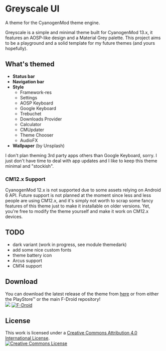 # Greyscale UI

A theme for the CyanogenMod theme engine.

Greyscale is a simple and minimal theme built for CyanogenMod 13.x, it features an AOSP-like design and a Material Grey palette. This project aims to be a playground and a solid template for my future themes (and yours hopefully).

## What's themed
* __Status bar__
* __Navigation bar__
* __Style__
  * Framework-res
  * Settings
  * AOSP Keyboard 
  * Google Keyboard
  * Trebuchet 
  * Downloads Provider
  * Calculator
  * CMUpdater
  * Theme Chooser
  * AudioFX
* __Wallpaper__ (by Unsplash)

I don't plan theming 3rd party apps others than Google Keyboard, sorry. I just don't have time to deal with app updates and I like to keep this theme minimal and "stockish".

### CM12.x Support
CyanogenMod 12.x is not supported due to some assets relying on Android 6 API. Future support is not planned at the moment since less and less people are using CM12.x, and it's simply not worth to scrap some fancy features of this theme just to make it installable on older versions. Yet, you're free to modify the theme yourself and make it work on CM12.x devices.

## TODO
* dark variant (work in progress, see module themedark)
* add some nice custom fonts
* theme battery icon
* Arcus support
* CM14 support

## Download
You can download the latest release of the theme from [here](https://github.com/gabrielelucci/greyscale-cmte/releases/latest) or from either the PlayStore™ or the main F-Droid repository!
<br/>
<a href="https://play.google.com/store/apps/details?id=it.lucci.cm.greyscaletheme"><img src="http://www.android.com/images/brand/get_it_on_play_logo_large.png"/></a>
<a href="https://f-droid.org/repository/browse/?fdid=it.lucci.cm.greyscaletheme"><img src="https://f-droid.org/wiki/images/0/06/F-Droid-button_get-it-on.png" alt="F-Droid"></a>

## License
This work is licensed under a <a rel="license" href="http://creativecommons.org/licenses/by/4.0/">Creative Commons Attribution 4.0 International License</a>.<br/>
<a rel="license" href="http://creativecommons.org/licenses/by/4.0/"><img alt="Creative Commons License" style="border-width:0" src="https://i.creativecommons.org/l/by/4.0/88x31.png" /></a>

